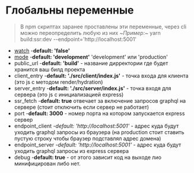 # Глобальны переменные


> В npm скриптах заранее проставлены эти переменные, через cli можно переопределить любую из них
 ~*Пример:*~ yarn build:ssr:dev --endpoint='http://localhost:5001'
* [watch](https://webpack.js.org/configuration/watch/#watch) -**default: 'false'** 
* [mode](https://webpack.js.org/concepts/mode/) -**default: 'development'** 'development' или 'production'
* public_url -**default: 'build'** - название дирректории где будет хранится ваш билд проекта 
* client_entry -**default: './src/client/index.js'** - точка входа для клиента (это js с методом render/hydration)
* server_entry -**default: './src/server/index.js'** - точка входя для сервера (это js с инициализацией express)
* ssr_fetch -**default: true** отвечает за включение запросов graphql на сервере (стоит отключить если сервер не работает)
* port -**default: 3000** - номер порта на котором запускается express сервер
* endpoint_client -*default: 'http://localhost:5001'* - адрес куда будут уходить graphql запросы из браузера 
(на production стоит ставить пустую строку чтобы браузер подставлял адрес домена) 
* endpoint_server -*default: 'http://localhost:5001'* - адрес куда будут уходить graphql запросы из express сервера
* debug -**default: true** - от этого зависит код на выходе лио минифицирован либо нет.
